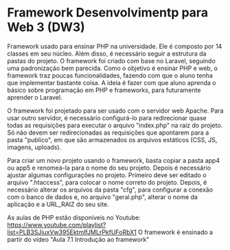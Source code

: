 # Framework Desenvolvimentp para Web 3 (DW3)

Framework usado para ensinar PHP na universidade. Ele é composto por 14 classes em seu núcleo. Além disso, é necessário seguir a estrutura da pastas do projeto. O framework foi criado com base no Laravel, seguindo uma padronização bem parecida. Como o objetivo é ensinar PHP e web, o framework traz poucas funcionalidades, fazendo com que o aluno tenha que implementar bastante coisa. A ideia é fazer com que aluno aprenda o básico sobre programação em PHP e frameworks, para futuramente aprender o Laravel.

O framework foi projetado para ser usado com o servidor web Apache. Para usar outro servidor, é necessário configurá-lo para redirecionar quase todas as requisições para executar o arquivo "index.php" na raiz do projeto. Só não devem ser redirecionadas as requisições que apontarem para a pasta "publico", em que são armazenados os arquivos estáticos (CSS, JS, imagens, uploads).

Para criar um novo projeto usando o framework, basta copiar a pasta app4 ou app5 e renomeá-la para o nome do seu projeto. Depois é necessário ajustar algumas configurações no projeto. Primeiro deve ser editado o arquivo ".htaccess", para colocar o nome correto do projeto. Depois, é necessário alterar os arquivos da pasta "cfg", para configurar a conexão com o banco de dados e, no arquivo "geral.php", alterar o nome da aplicação e a URL_RAIZ do seu site.

As aulas de PHP estão disponíveis no Youtube: https://www.youtube.com/playlist?list=PLB3SJiuxVw395EktmlfJMLrPkfUFoRbX1
O framework é ensinado a partir do vídeo "Aula 7.1 Introdução ao framework"

